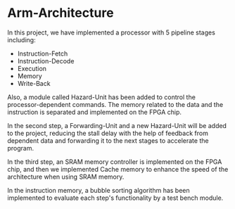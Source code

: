 # Arm-Architecture
In this project, we have implemented a processor with 5 pipeline stages including:
- Instruction-Fetch
- Instruction-Decode
- Execution
- Memory
- Write-Back

Also, a module called Hazard-Unit has been added to control the processor-dependent commands. The memory related to the data and the instruction is separated and implemented on the FPGA chip.

In the second step, a Forwarding-Unit and a new Hazard-Unit will be added to the project, reducing the stall delay with the help of feedback from dependent data and forwarding it to the next stages to accelerate the program.

In the third step, an SRAM memory controller is implemented on the FPGA chip, and then we implemented Cache memory to enhance the speed of the architecture when using SRAM memory.

In the instruction memory, a bubble sorting algorithm has been implemented to evaluate each step's functionality by a test bench module.
